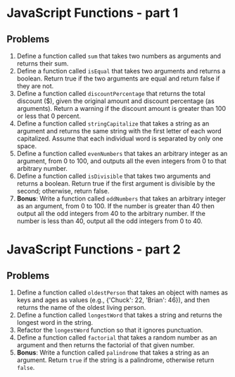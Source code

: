 # JavaScript Functions - part 1

## Problems

1. Define a function called `sum` that takes two numbers as arguments and returns their sum.
1. Define a function called `isEqual` that takes two arguments and returns a boolean. Return true if the two arguments are equal and return false if they are not.
1. Define a function called `discountPercentage` that returns the total discount ($), given the original amount and discount percentage (as arguments). Return a warning if the discount amount is greater than 100 or less that 0 percent.
1. Define a function called `stringCapitalize` that takes a string as an argument and returns the same string with the first letter of each word capitalized. Assume that each individual word is separated by only one space.
1. Define a function called `evenNumbers` that takes an arbitrary integer as an argument, from 0 to 100, and outputs all the even integers from 0 to that arbitrary number.
1. Define a function called `isDivisible` that takes two arguments and returns a boolean. Return true if the first argument is divisible by the second; otherwise, return false.
1. **Bonus**: Write a function called `oddNumbers` that takes an arbitrary integer as an argument, from 0 to 100. If the number is greater than 40 then output all the odd integers from 40 to the arbitrary number. If the number is less than 40, output all the odd integers from 0 to 40.

# JavaScript Functions - part 2

## Problems

1. Define a function called `oldestPerson` that takes an object with names as keys and ages as values (e.g., {'Chuck': 22, 'Brian': 46}), and then returns the name of the oldest living person.
1. Define a function called `longestWord` that takes a string and returns the longest word in the string.
1. Refactor the `longestWord` function so that it ignores punctuation.
1. Define a function called `factorial` that takes a random number as an argument and then returns the factorial of that given number.
1. **Bonus**: Write a function called `palindrome` that takes a string as an argument. Return `true` if the string is a palindrome, otherwise return `false`.
